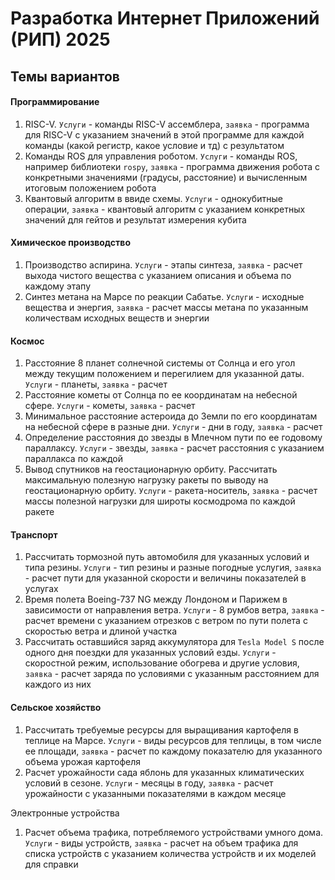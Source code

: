 # Разработка Интернет Приложений (РИП) 2025
## Темы вариантов

#### Программирование
1. RISC-V. `Услуги` - команды RISC-V ассемблера, `заявка` - программа для RISC-V с указанием значений в этой программе для каждой команды (какой регистр, какое условие и тд) с результатом
2. Команды ROS для управления роботом. `Услуги` - команды ROS, например библиотеки `rospy`, `заявка` - программа движения робота с конкретными значениями (градусы, расстояние) и вычисленным итоговым положением робота
3. Квантовый алгоритм в ввиде схемы. `Услуги` - однокубитные операции, `заявка` - квантовый алгоритм с указанием конкретных значений для гейтов и результат измерения кубита

#### Химическое производство
1. Производство аспирина. `Услуги` - этапы синтеза, `заявка` - расчет выхода чистого вещества с указанием описания и объема по каждому этапу
2. Синтез метана на Марсе по реакции Сабатье. `Услуги` - исходные вещества и энергия, `заявка` - расчет массы метана по указанным количествам исходных веществ и энергии

#### Космос
1. Расстояние 8 планет солнечной системы от Солнца и его угол между текущим положением и перегилием для указанной даты. `Услуги` - планеты, `заявка` - расчет 
2. Расстояние кометы от Солнца по ее координатам на небесной сфере. `Услуги` - кометы, `заявка` - расчет 
3. Минимальное расстояние астероида до Земли по его координатам на небесной сфере в разные дни. `Услуги` - дни в году, `заявка` - расчет 
4. Определение расстояния до звезды в Млечном пути по ее годовому параллаксу. `Услуги` - звезды, `заявка` - расчет расстояния с указанием параллакса по каждой
5. Вывод спутников на геостационарную орбиту. Рассчитать максимальную полезную нагрузку ракеты по выводу на геостационарную орбиту. `Услуги` - ракета-носитель, `заявка` - расчет массы полезной нагрузки для широты космодрома по каждой ракете

#### Транспорт
1. Рассчитать тормозной путь автомобиля для указанных условий и типа резины. `Услуги` - тип резины и разные погодные услугия, `заявка` - расчет пути для указанной скорости и величины показателей в услугах
2. Время полета Boeing-737 NG между Лондоном и Парижем в зависимости от направления ветра. `Услуги` - 8 румбов ветра, `заявка` - расчет времени с указанием отрезков с ветром по пути полета с скоростью ветра и длиной участка
3. Рассчитать оставшийся заряд аккумулятора для `Tesla Model S` после одного дня поездки для указанных условий езды. `Услуги` - скоростной режим, использование обогрева и другие условия, `заявка` - расчет заряда по условиями с указанным расстоянием для каждого из них

#### Сельское хозяйство
1. Рассчитать требуемые ресурсы для выращивания картофеля в теплице на Марсе. `Услуги` - виды ресурсов для теплицы, в том числе ее площади, `заявка` - расчет по каждому показателю для указанного объема урожая картофеля
2. Расчет урожайности сада яблонь для указанных климатических условий в сезоне. `Услуги` - месяцы в году, `заявка` - расчет урожайности с указанными показателями в каждом месяце

Электронные устройства
1. Расчет объема трафика, потребляемого устройствами умного дома. `Услуги` - виды устройств, `заявка` - расчет на объем трафика для списка устройств с указанием количества устройств и их моделей для справки
